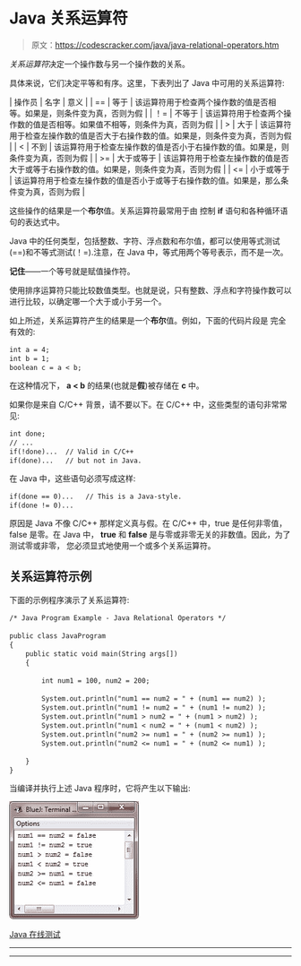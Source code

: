 # Java 关系运算符

> 原文：<https://codescracker.com/java/java-relational-operators.htm>

*关系运算符*决定一个操作数与另一个操作数的关系。

具体来说，它们决定平等和有序。这里，下表列出了 Java 中可用的关系运算符:

| 操作员 | 名字 | 意义 |
| == | 等于 | 该运算符用于检查两个操作数的值是否相等。如果是，则条件变为真，否则为假 |
| ！= | 不等于 | 该运算符用于检查两个操作数的值是否相等。如果值不相等，则条件为真，否则为假 |
| > | 大于 | 该运算符用于检查左操作数的值是否大于右操作数的值。如果是，则条件变为真，否则为假 |
| < | 不到 | 该运算符用于检查左操作数的值是否小于右操作数的值。如果是，则条件变为真，否则为假 |
| >= | 大于或等于 | 该运算符用于检查左操作数的值是否大于或等于右操作数的值。如果是，则条件变为真，否则为假 |
| <= | 小于或等于 | 该运算符用于检查左操作数的值是否小于或等于右操作数的值。如果是，那么条件变为真，否则为假 |

这些操作的结果是一个**布尔**值。关系运算符最常用于由 控制 **if** 语句和各种循环语句的表达式中。

Java 中的任何类型，包括整数、字符、浮点数和布尔值，都可以使用等式测试(==)和不等式测试(！=).注意，在 Java 中，等式用两个等号表示，而不是一次。

**记住**——一个等号就是赋值操作符。

使用排序运算符只能比较数值类型。也就是说，只有整数、浮点和字符操作数可以进行比较，以确定哪一个大于或小于另一个。

如上所述，关系运算符产生的结果是一个**布尔**值。例如，下面的代码片段是 完全有效的:

```
int a = 4;
int b = 1;
boolean c = a < b;
```

在这种情况下， **a < b** 的结果(也就是**假**)被存储在 **c** 中。

如果你是来自 C/C++ 背景，请不要以下。在 C/C++ 中，这些类型的语句非常常见:

```
int done;
// ...
if(!done)...  // Valid in C/C++
if(done)...   // but not in Java.
```

在 Java 中，这些语句必须写成这样:

```
if(done == 0)...   // This is a Java-style.
if(done != 0)...
```

原因是 Java 不像 C/C++ 那样定义真与假。在 C/C++ 中，true 是任何非零值，false 是零。在 Java 中， **true** 和 **false** 是与零或非零无关的非数值。因此，为了测试零或非零， 您必须显式地使用一个或多个关系运算符。

## 关系运算符示例

下面的示例程序演示了关系运算符:

```
/* Java Program Example - Java Relational Operators */

public class JavaProgram
{   
    public static void main(String args[])
    {

        int num1 = 100, num2 = 200;

        System.out.println("num1 == num2 = " + (num1 == num2) );
        System.out.println("num1 != num2 = " + (num1 != num2) );
        System.out.println("num1 > num2 = " + (num1 > num2) );
        System.out.println("num1 < num2 = " + (num1 < num2) );
        System.out.println("num2 >= num1 = " + (num2 >= num1) );
        System.out.println("num2 <= num1 = " + (num2 <= num1) );

    }
}
```

当编译并执行上述 Java 程序时，它将产生以下输出:

![java relational operators](img/b76ebacb1c1f066185d35b31f2f06d8e.png)

[Java 在线测试](/exam/showtest.php?subid=1)

* * *

* * *
